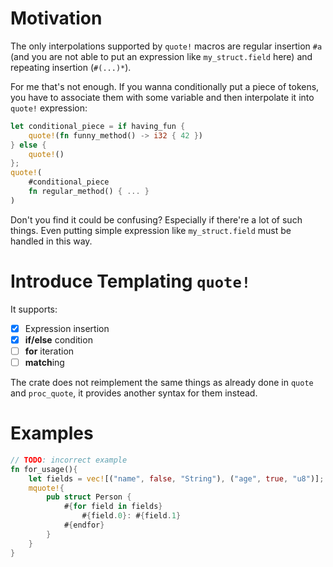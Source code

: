 # Motivation
The only interpolations supported by `quote!` macros are regular insertion `#a` (and
you are not able to put an expression like `my_struct.field` here) and repeating 
insertion (`#(...)*`).

For me that's not enough. If you wanna conditionally put a piece of tokens, you
have to associate them with some variable and then interpolate it into `quote!`
expression:
```rust
let conditional_piece = if having_fun { 
    quote!(fn funny_method() -> i32 { 42 }) 
} else { 
    quote!() 
};
quote!(
    #conditional_piece
    fn regular_method() { ... }
)
```

Don't you find it could be confusing? Especially if there're a lot of such things.
Even putting simple expression like `my_struct.field` must be handled in this way.

# Introduce Templating `quote!`
It supports:
- [x] Expression insertion
- [x] **if/else** condition
- [ ] **for** iteration
- [ ] **match**ing 

The crate does not reimplement the same things as already done in `quote` and
`proc_quote`, it provides another syntax for them instead.

# Examples

```rust
// TODO: incorrect example
fn for_usage(){
    let fields = vec![("name", false, "String"), ("age", true, "u8")];
    mquote!{
        pub struct Person {
            #{for field in fields}
                #{field.0}: #{field.1}
            #{endfor}
        }
    }
}
```
